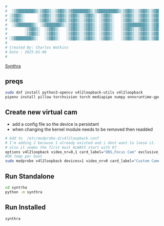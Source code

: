```bash
# 
#  ░▒▓███████▓▒░▒▓█▓▒░░▒▓█▓▒░▒▓███████▓▒░▒▓████████▓▒░▒▓█▓▒░░▒▓█▓▒░▒▓███████▓▒░ ░▒▓██████▓▒░  
# ░▒▓█▓▒░      ░▒▓█▓▒░░▒▓█▓▒░▒▓█▓▒░░▒▓█▓▒░ ░▒▓█▓▒░   ░▒▓█▓▒░░▒▓█▓▒░▒▓█▓▒░░▒▓█▓▒░▒▓█▓▒░░▒▓█▓▒░ 
# ░▒▓█▓▒░      ░▒▓█▓▒░░▒▓█▓▒░▒▓█▓▒░░▒▓█▓▒░ ░▒▓█▓▒░   ░▒▓█▓▒░░▒▓█▓▒░▒▓█▓▒░░▒▓█▓▒░▒▓█▓▒░░▒▓█▓▒░ 
#  ░▒▓██████▓▒░ ░▒▓██████▓▒░░▒▓█▓▒░░▒▓█▓▒░ ░▒▓█▓▒░   ░▒▓████████▓▒░▒▓███████▓▒░░▒▓████████▓▒░ 
#        ░▒▓█▓▒░  ░▒▓█▓▒░   ░▒▓█▓▒░░▒▓█▓▒░ ░▒▓█▓▒░   ░▒▓█▓▒░░▒▓█▓▒░▒▓█▓▒░░▒▓█▓▒░▒▓█▓▒░░▒▓█▓▒░ 
#        ░▒▓█▓▒░  ░▒▓█▓▒░   ░▒▓█▓▒░░▒▓█▓▒░ ░▒▓█▓▒░   ░▒▓█▓▒░░▒▓█▓▒░▒▓█▓▒░░▒▓█▓▒░▒▓█▓▒░░▒▓█▓▒░ 
# ░▒▓███████▓▒░   ░▒▓█▓▒░   ░▒▓█▓▒░░▒▓█▓▒░ ░▒▓█▓▒░   ░▒▓█▓▒░░▒▓█▓▒░▒▓█▓▒░░▒▓█▓▒░▒▓█▓▒░░▒▓█▓▒░ 
#                                                                                             
# Created By: Charles Watkins                                                                                            
# Date : 2025-01-06
# 
```
[Synthra](assets/product.jpg)

## preqs
```bash
sudo dnf install python3-opencv v4l2loopback-utils v4l2loopback
pipenv install pillow torchvision torch mediapipe numpy onnxruntime-gpu
```

## Create new virtual cam
- add a config file so the device is persistant
- when changing the kernel module needs to be removed then readded
```bash
# Add to  /etc/modprobe.d/v4l2loopback.conf
# I'm adding 2 because 1 already existed and i dont want to loose it.
# also it seems the first must ALWAYS start with 0?
options v4l2loopback video_nr=0,1 card_label="OBS,Focus Cam" exclusive_caps=1
#OR temp per boot
sudo modprobe v4l2loopback devices=1 video_nr=0 card_label="Custom Camera" exclusive_caps=1
```


## Run Standalone
```bash
cd syntrha
python -m synthra
```

## Run Installed
```bash
synthra
```